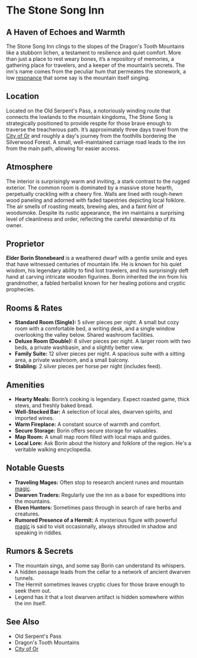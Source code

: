 # The Stone Song Inn

## A Haven of Echoes and Warmth

The Stone Song Inn clings to the slopes of the Dragon's Tooth Mountains like a stubborn lichen, a testament to resilience and quiet comfort. More than just a place to rest weary bones, it’s a repository of memories, a gathering place for travelers, and a keeper of the mountain’s secrets. The inn's name comes from the peculiar hum that permeates the stonework, a low [resonance](/structure/mechanic/resonance.md) that some say is the mountain itself singing.

## Location

Located on the Old Serpent's Pass, a notoriously winding route that connects the lowlands to the mountain kingdoms, The Stone Song is strategically positioned to provide respite for those brave enough to traverse the treacherous path.  It’s approximately three days travel from the [City of Or](/geography/settlement/city/city-of-or.md) and roughly a day's journey from the foothills bordering the Silverwood Forest. A small, well-maintained carriage road leads to the inn from the main path, allowing for easier access.

## Atmosphere

The interior is surprisingly warm and inviting, a stark contrast to the rugged exterior.  The common room is dominated by a massive stone hearth, perpetually crackling with a cheery fire. Walls are lined with rough-hewn wood paneling and adorned with faded tapestries depicting local folklore. The air smells of roasting meats, brewing ales, and a faint hint of woodsmoke.  Despite its rustic appearance, the inn maintains a surprising level of cleanliness and order, reflecting the careful stewardship of its owner.

## Proprietor

**Elder Borin Stonebeard** is a weathered dwarf with a gentle smile and eyes that have witnessed centuries of mountain life. He is known for his quiet wisdom, his legendary ability to find lost travelers, and his surprisingly deft hand at carving intricate wooden figurines. Borin inherited the inn from his grandmother, a fabled herbalist known for her healing potions and cryptic prophecies.

## Rooms & Rates

*   **Standard Room (Single):** 5 silver pieces per night.  A small but cozy room with a comfortable bed, a writing desk, and a single window overlooking the valley below.  Shared washroom facilities.  
*   **Deluxe Room (Double):** 8 silver pieces per night.  A larger room with two beds, a private washbasin, and a slightly better view.  
*   **Family Suite:** 12 silver pieces per night.  A spacious suite with a sitting area, a private washroom, and a small balcony.  
*   **Stabling:** 2 silver pieces per horse per night (includes feed).

## Amenities

*   **Hearty Meals:** Borin’s cooking is legendary. Expect roasted game, thick stews, and freshly baked bread. 
*   **Well-Stocked Bar:** A selection of local ales, dwarven spirits, and imported wines.  
*   **Warm Fireplace:** A constant source of warmth and comfort. 
*   **Secure Storage:** Borin offers secure storage for valuables.  
*   **Map Room:** A small map room filled with local maps and guides. 
*   **Local Lore:** Ask Borin about the history and folklore of the region. He's a veritable walking encyclopedia.

## Notable Guests

*   **Traveling Mages:** Often stop to research ancient runes and mountain [magic](/structure/mechanic/magic.md).
*   **Dwarven Traders:** Regularly use the inn as a base for expeditions into the mountains.
*   **Elven Hunters:** Sometimes pass through in search of rare herbs and creatures.
*   **Rumored Presence of a Hermit:** A mysterious figure with powerful [magic](/structure/mechanic/magic.md) is said to visit occasionally, always shrouded in shadow and speaking in riddles.

## Rumors & Secrets

*   The mountain sings, and some say Borin can understand its whispers.
*   A hidden passage leads from the cellar to a network of ancient dwarven tunnels.
*   The Hermit sometimes leaves cryptic clues for those brave enough to seek them out.
*   Legend has it that a lost dwarven artifact is hidden somewhere within the inn itself.

## See Also

*   Old Serpent's Pass
*   Dragon's Tooth Mountains
*   [City of Or](/geography/settlement/city/city-of-or.md)
